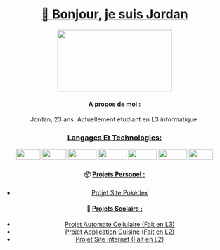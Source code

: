 <div align = center>
  
  # <ins> 👋 Bonjour, je suis Jordan </ins>
 
</div>

<div align = center>
  
  <img src="https://www.vernee.cc/wp-content/uploads/2022/07/image-GIF.gif" width="260" height="140" />

</div>

<div align = center>

  #### <ins> A propos de moi : </ins> 

  Jordan, 23 ans. Actuellement étudiant en L3 informatique. 
  
</div>

<div align = center>
  
  ### <ins> Langages Et Technologies: </ins> 
  <img src="https://img.shields.io/badge/Java-ED8B00?style=for-the-badge&logo=java&logoColor=white" width="55" height="25" />
  <img src="https://img.shields.io/badge/C-00599C?style=flat-square&logo=c&logoColor=white" width="55" height="25" />
  <img src="https://img.shields.io/badge/Python-14354C?style=flat-square&logo=python&logoColor=white" width="65" height="25" />
  <img src="https://img.shields.io/badge/JavaScript-F7DF1E?style=flat-square&logo=javascript&logoColor=black" width="65" height="25" />
  <img src="https://img.shields.io/badge/Node.js-43853D?style=for-the-badge&logo=node.js&logoColor=whit" width="65" height="25" />
  <img src="https://img.shields.io/badge/Angular-DD0031?style=for-the-badge&logo=angular&logoColor=white" width="65" height="25" />
  <img src="https://img.shields.io/badge/git-%23F05033.svg?style=for-the-badge&logo=git&logoColor=white" width="55" height="25" />

</div>

<div align = center>
  
#### :package: <ins> Projets Personel : </ins> 

- [Projet Site Pokédex](https://github.com/NadrojX/Pokedex)
  
</div>



<div align = center>
  
#### :pencil: <ins> Projets Scolaire : </ins> 

- [Projet Automate Cellulaire (Fait en L3)](https://github.com/NadrojX/Cellular-Automaton-Project)
- [Projet Application Cuisine (Fait en L2)](https://github.com/NadrojX/Food-App-Project)
- [Projet Site Internet (Fait en L2)](https://github.com/NadrojX/Website-Project)
  
</div>

<!---
NadrojX/NadrojX is a ✨ special ✨ repository because its `README.md` (this file) appears on your GitHub profile.
You can click the Preview link to take a look at your changes.
--->
